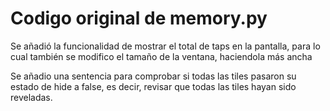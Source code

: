 # Codigo original de memory.py

Se añadió la funcionalidad de mostrar el total de taps en la pantalla, para lo cual también se modifico el tamaño de la ventana, haciendola más ancha

Se añadio una sentencia para comprobar si todas las tiles pasaron su estado de hide a false, es decir, revisar que todas las tiles hayan sido reveladas.

